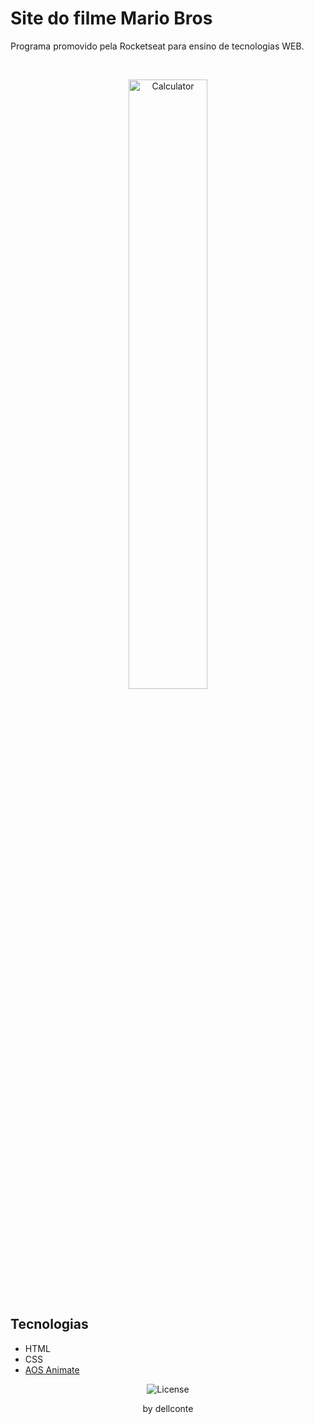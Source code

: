 <h1> Site do filme Mario Bros </h1>

<p>Programa promovido pela Rocketseat para ensino de tecnologias WEB.</p>


<br>

<p align="center">
  <img alt="Calculator" src="Captura de Tela 2024-04-04 às 14.31.02.png" width="50%">
</p>

## Tecnologias
- HTML
- CSS
- [AOS Animate](https://michalsnik.github.io/aos/)


<p align="center">
  <img alt="License" src="https://img.shields.io/static/v1?label=license&message=MIT&color=49AA26&labelColor=000000">
</p>

<p align="center">by dellconte</p>
